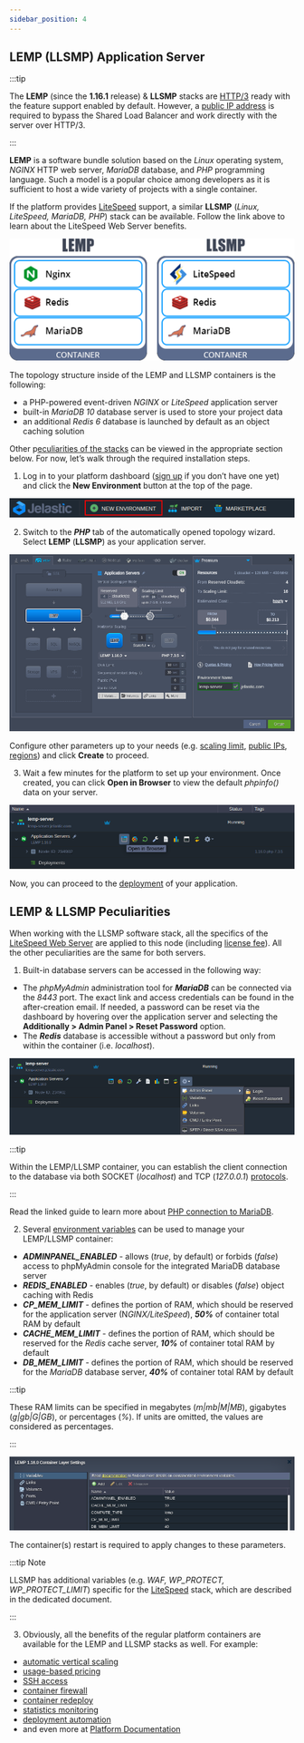 ```yaml
---
sidebar_position: 4
---
```


## LEMP (LLSMP) Application Server

:::tip

The **LEMP** (since the **1.16.1** release) & **LLSMP** stacks are [HTTP/3](https://cloudmydc.com/) ready with the feature support enabled by default. However, a [public IP address](https://cloudmydc.com/) is required to bypass the Shared Load Balancer and work directly with the server over HTTP/3.

:::

**LEMP** is a software bundle solution based on the _Linux_ operating system, _NGINX_ HTTP web server, _MariaDB_ database, and _PHP_ programming language. Such a model is a popular choice among developers as it is sufficient to host a wide variety of projects with a single container.

If the platform provides [LiteSpeed](https://cloudmydc.com/) support, a similar **LLSMP** (_Linux, LiteSpeed, MariaDB, PHP_) stack can be available. Follow the link above to learn about the LiteSpeed Web Server benefits.

<div style={{
    display:'flex',
    justifyContent: 'center',
    margin: '0 0 1rem 0'
}}>

![Locale Dropdown](./img/LEMP-LLSMP/01-lemp-llsmp-containers-structure.png)

</div>

The topology structure inside of the LEMP and LLSMP containers is the following:

- a PHP-powered event-driven _NGINX_ or _LiteSpeed_ application server
- built-in _MariaDB 10_ database server is used to store your project data
- an additional _Redis 6_ database is launched by default as an object caching solution

Other p[eculiarities of the stacks](https://cloudmydc.com/) can be viewed in the appropriate section below. For now, let’s walk through the required installation steps.

1. Log in to your platform dashboard ([sign up](https://cloudmydc.com/) if you don’t have one yet) and click the **New Environment** button at the top of the page.

<div style={{
    display:'flex',
    justifyContent: 'center',
    margin: '0 0 1rem 0'
}}>

![Locale Dropdown](./img/LEMP-LLSMP/02-new-environment-button.png)

</div>

2. Switch to the **_PHP_** tab of the automatically opened topology wizard. Select **LEMP** (**LLSMP**) as your application server.

<div style={{
    display:'flex',
    justifyContent: 'center',
    margin: '0 0 1rem 0'
}}>

![Locale Dropdown](./img/LEMP-LLSMP/03-lemp-environment-topology-wizard.png)

</div>

Configure other parameters up to your needs (e.g. [scaling limit](https://cloudmydc.com/), [public IPs](https://cloudmydc.com/), [regions](https://cloudmydc.com/)) and click **Create** to proceed.

3. Wait a few minutes for the platform to set up your environment. Once created, you can click **Open in Browser** to view the default _phpinfo()_ data on your server.

<div style={{
    display:'flex',
    justifyContent: 'center',
    margin: '0 0 1rem 0'
}}>

![Locale Dropdown](./img/LEMP-LLSMP/04-lemp-environment-created.png)

</div>

Now, you can proceed to the [deployment](https://cloudmydc.com/) of your application.

## LEMP & LLSMP Peculiarities

When working with the LLSMP software stack, all the specifics of the [LiteSpeed Web Server](https://cloudmydc.com/) are applied to this node (including [license fee](https://cloudmydc.com/)). All the other peculiarities are the same for both servers.

1. Built-in database servers can be accessed in the following way:

- The _phpMyAdmin_ administration tool for **_MariaDB_** can be connected via the _8443_ port. The exact link and access credentials can be found in the after-creation email. If needed, a password can be reset via the dashboard by hovering over the application server and selecting the **Additionally > Admin Panel > Reset Password** option.
- The **_Redis_** database is accessible without a password but only from within the container (i.e. _localhost_).

<div style={{
    display:'flex',
    justifyContent: 'center',
    margin: '0 0 1rem 0'
}}>

![Locale Dropdown](./img/LEMP-LLSMP/05-lemp-admin-panel-access.png)

</div>

:::tip

Within the LEMP/LLSMP container, you can establish the client connection to the database via both SOCKET (_localhost_) and TCP (_127.0.0.1_) [protocols](https://cloudmydc.com/).

:::

Read the linked guide to learn more about [PHP connection to MariaDB](https://cloudmydc.com/).

2. Several [environment variables](https://cloudmydc.com/) can be used to manage your LEMP/LLSMP container:

- **_ADMINPANEL_ENABLED_** - allows (_true_, by default) or forbids (_false_) access to phpMyAdmin console for the integrated MariaDB database server
- **_REDIS_ENABLED_** - enables (_true_, by default) or disables (_false_) object caching with Redis
- **_CP_MEM_LIMIT_** - defines the portion of RAM, which should be reserved for the application server (N*GINX/LiteSpeed*), **_50%_** of container total RAM by default
- **_CACHE_MEM_LIMIT_** - defines the portion of RAM, which should be reserved for the _Redis_ cache server, **_10%_** of container total RAM by default
- **_DB_MEM_LIMIT_** - defines the portion of RAM, which should be reserved for the _MariaDB_ database server, **_40%_** of container total RAM by default

:::tip

These RAM limits can be specified in megabytes (_m|mb|M|MB_), gigabytes (_g|gb|G|GB_), or percentages (_%_). If units are omitted, the values are considered as percentages.

:::

<div style={{
    display:'flex',
    justifyContent: 'center',
    margin: '0 0 1rem 0'
}}>

![Locale Dropdown](./img/LEMP-LLSMP/06-lemp-environment-variables.png)

</div>

The container(s) restart is required to apply changes to these parameters.

:::tip Note

LLSMP has additional variables (e.g. _WAF, WP_PROTECT, WP_PROTECT_LIMIT_) specific for the [LiteSpeed](https://cloudmydc.com/) stack, which are described in the dedicated document.

:::

3. Obviously, all the benefits of the regular platform containers are available for the LEMP and LLSMP stacks as well. For example:

- [automatic vertical scaling](https://cloudmydc.com/)
- [usage-based pricing](https://cloudmydc.com/)
- [SSH access](https://cloudmydc.com/)
- [container firewall](https://cloudmydc.com/)
- [container redeploy](https://cloudmydc.com/)
- [statistics monitoring](https://cloudmydc.com/)
- [deployment automation](https://cloudmydc.com/)
- and even more at [Platform Documentation](https://cloudmydc.com/)
